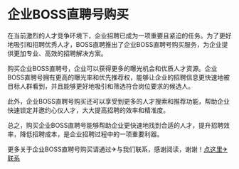 # 企业BOSS直聘号购买

在当前激烈的人才竞争环境下，企业招聘已成为一项重要且紧迫的任务。为了更好地吸引和招聘优秀人才，BOSS直聘推出了企业BOSS直聘号购买服务，为企业提供更加专业、高效的招聘解决方案。

购买企业BOSS直聘号，企业可以获得更多的曝光机会和优质人才资源。企业BOSS直聘号拥有更高的曝光率和优先推荐权，能够让企业的招聘信息更快速地被目标人群看到，并且能够更好地吸引和筛选符合岗位要求的候选人。

此外，企业BOSS直聘号购买还可以享受到更多的人才搜索和推荐功能，帮助企业快速锁定并邀约心仪人才，大大提高招聘的效率和精准度。

总之，购买企业BOSS直聘号能够帮助企业更快速地找到合适的人才，提升招聘效率，降低招聘成本，是企业招聘过程中的一项重要利器。

更多关于企业BOSS直聘号购买请通过✈与我们联系，感谢阅读，谢谢！[点这里✈联系](https://gg.k02.cc)